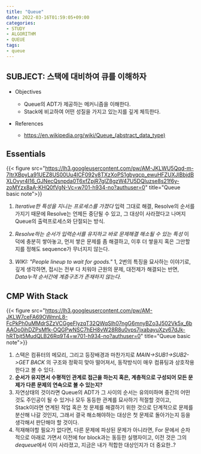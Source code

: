 ```yaml
---
title: "Queue"
date: 2022-03-16T01:59:05+09:00
categories:
- STUDY
- ALGORITHM
- QUEUE
tags:
- queue
---
```


SUBJECT: 스택에 대비하여 큐를 이해하자
--------------------------------------

  - Objectives

    - Queue의 ADT가 제공하는 메커니즘을 이해한다.
    - Stack에 비교하여 어떤 성질을 가지고 있는지를 깊게 체득한다.

  - References
    - https://en.wikipedia.org/wiki/Queue_(abstract_data_type)

Essentials
----------

{{< figure src="https://lh3.googleusercontent.com/pw/AM-JKLWU5Qqd-m-7ItrXBpyLa91UEZ8US00Uu4ICF092y8TXzXoPS1gbyqcp_ewuHFZUXJlBbjdBXLOvyr4I16_GJNecQsnpda0T6xfZpjR7gIZ8gzW47U5DQluzse8s21f6y-zoMYzx8aA-KHQ0fVgN-Vc=w701-h934-no?authuser=0" title="Queue basic note">}}

1. *Iterative한 특성을 지니는 프로세스를 가졌다*
  입력 그대로 해결, Resolve의 순서를 가지기 때문에 Resolve는 언제든 중단될 수 있고, 그 대상이 사라졌다고 나머지 Queue의 출력프로세스와 단절되는 방식.

2. *Resolve하는 순서가 입력순서를 유지하고 바로 문제해결 해소될 수 있는 특성*
  이 덕에 충분히 쌓아놓고, 먼저 쌓은 문제를 좀 해결하고, 이후 더 쌓을지 혹은 그만할지를 정해도 sequence가 무너지지 않는다.

3. *WIKI: "People lineup to wait for goods."*
  1, 2번의 특징을 묘사하는 이야기로, 깊게 생각하면, 접시는 전부 다 치워야 근원의 문제, 대전제가 해결되는 반면,  
  *Data누적 순서간에 계층구조가 존재하지 않는다.*

CMP With Stack
--------------

{{< figure src="https://lh3.googleusercontent.com/pw/AM-JKLW7ceFA69OWmnL8-FcPkPh0uMMdrSZzVCGgeFlyzqT32QWqSlh07ngG6mnyBZo3J502Vk5x_6bAAOo0ihDZPsMfk-OQGPwNSC7hEH8vW28R8u0vps7jxabayuXzv67dJk-hRTbjt5MudQLB26Rq9T4=w701-h934-no?authuser=0" title="Queue basic note">}}

1. 스택은 컴퓨터의 메모리, 그리고 등장배경과 마찬가지로 *MAIN->SUB1->SUB2->GET BACK* 의 구조와 정확히 맞아 떨어져서, 동작방식이 매우 컴퓨팅과 상호작용한다고 볼 수 있다.
2. **순서가 유지면서 수평적인 관계로 접근을 하는지 혹은, 계층적으로 구성되어 모든 문제가 다른 문제의 연속으로 볼 수 있는지?**
3. 자연상태의 것이라면 Queue의 ADT가 그 사이의 순서는 유의미하며 중간의 어떤 것도 주인공이 될 수 있거나 모두 동등한 관계를 묘사하기 적절할 것이고,  
  Stack이라면 연계된 작업 혹은 첫 문제를 해결하기 위한 것으로 단계적으로 문제를 분산해 나갈 것인지, 그래서 결국 해소해야하는 대상은 첫 문제로 돌아가는지 등을 생각해서 판단해야 할 것이다.
4. 적재해야할 필요가 없다면, 다른 문제에 파상된 문제가 아니라면, For 문에서 순차적으로 아래로 가면서 이전에 for block과는 동등한 실행자이고, 이전 것은 그의 *dequeue*에서 이미 사라졌고, 지금은 내가 적합한 대상인지가 더 중요한..?

